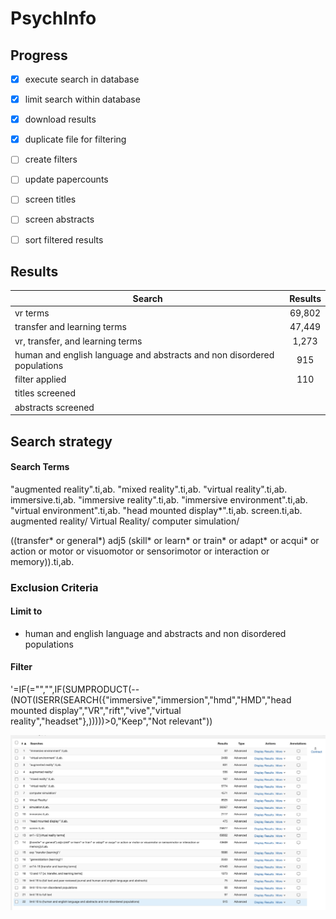 # PsychInfo

## Progress
- [x] execute search in database
- [x] limit search within database
- [x] download results
- [x] duplicate file for filtering
- [ ] create filters
- [ ] update papercounts
- [ ] screen titles
- [ ] screen abstracts
- [ ] sort filtered results


## Results

| Search   |     Results   |
|----------|:-------------:|
| vr terms | 69,802 |
| transfer and learning terms | 47,449 |
| vr, transfer, and learning terms | 1,273  |
| human and english language and abstracts and non disordered populations | 915 |
| filter applied | 110 |
| titles screened |  |
| abstracts screened |  |


## Search strategy

#### Search Terms

"augmented reality".ti,ab.
"mixed reality".ti,ab.
"virtual reality".ti,ab.
immersive.ti,ab.
"immersive reality".ti,ab.
"immersive environment".ti,ab.
"virtual environment".ti,ab.
"head mounted display*".ti,ab.
screen.ti,ab.
augmented reality/
Virtual Reality/
computer simulation/

((transfer* or general*) adj5 (skill* or learn* or train* or adapt* or acqui* or action or motor or visuomotor or sensorimotor or interaction or memory)).ti,ab.

### Exclusion Criteria

#### Limit to
- human and english language and abstracts and non disordered populations

#### Filter
'=IF(<cell>="","",IF(SUMPRODUCT(--(NOT(ISERR(SEARCH({"immersive","immersion","hmd","HMD","head mounted display","VR","rift","vive","virtual reality","headset"},<cell>)))))>0,"Keep","Not relevant"))

![](Images/psychinfo_search_strategy.png)
